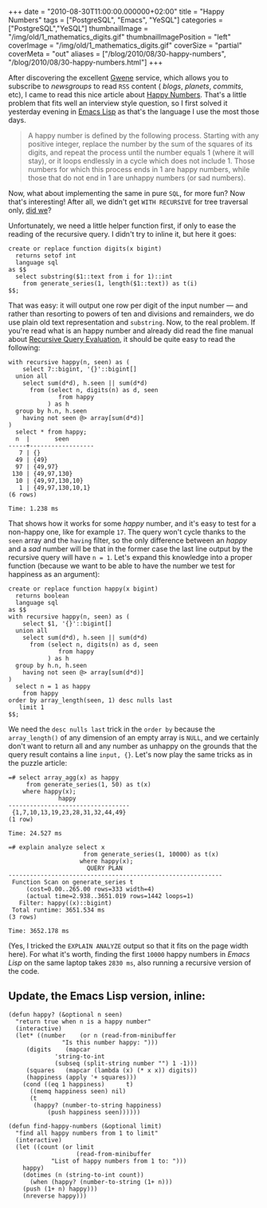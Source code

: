 +++
date = "2010-08-30T11:00:00.000000+02:00"
title = "Happy Numbers"
tags = ["PostgreSQL", "Emacs", "YeSQL"]
categories = ["PostgreSQL","YeSQL"]
thumbnailImage = "/img/old/1_mathematics_digits.gif"
thumbnailImagePosition = "left"
coverImage = "/img/old/1_mathematics_digits.gif"
coverSize = "partial"
coverMeta = "out"
aliases = ["/blog/2010/08/30-happy-numbers",
           "/blog/2010/08/30-happy-numbers.html"]
+++

After discovering the excellent 
[Gwene](http://gwene.org/) service, which allows you to subscribe
to 
*newsgroups* to read 
`RSS` content (
*blogs*, 
*planets*, 
*commits*, etc), I came to
read this nice article about 
[Happy Numbers](http://programmingpraxis.com/2010/07/23/happy-numbers/). That's a little problem that
fits well an interview style question, so I first solved it yesterday
evening in 
[Emacs Lisp](http://www.gnu.org/software/emacs/emacs-lisp-intro/html_node/List-Processing.html#List-Processing) as that's the language I use the most those days.


>   A happy number is defined by the following process. Starting with any
>   positive integer, replace the number by the sum of the squares of its
>   digits, and repeat the process until the number equals 1 (where it will
>   stay), or it loops endlessly in a cycle which does not include 1. Those
>   numbers for which this process ends in 1 are happy numbers, while those
>   that do not end in 1 are unhappy numbers (or sad numbers).


Now, what about implementing the same in pure 
`SQL`, for more fun? Now that's
interesting! After all, we didn't get 
`WITH RECURSIVE` for tree traversal
only, 
[did we](http://archives.postgresql.org/message-id/e08cc0400911042333o5361b21cu2c9438f82b1e55ce@mail.gmail.com)?

Unfortunately, we need a little helper function first, if only to ease the
reading of the recursive query. I didn't try to inline it, but here it goes:

~~~
create or replace function digits(x bigint)
  returns setof int
  language sql
as $$
  select substring($1::text from i for 1)::int
    from generate_series(1, length($1::text)) as t(i)
$$;
~~~


That was easy: it will output one row per digit of the input number — and
rather than resorting to powers of ten and divisions and remainders, we do
use plain old text representation and 
`substring`. Now, to the real
problem. If you're read what is an happy number and already did read the
fine manual about 
[Recursive Query Evaluation](http://www.postgresql.org/docs/8.4/interactive/queries-with.html), it should be quite easy to
read the following:

~~~
with recursive happy(n, seen) as (
    select 7::bigint, '{}'::bigint[]
  union all
    select sum(d*d), h.seen || sum(d*d)
      from (select n, digits(n) as d, seen
              from happy
           ) as h
  group by h.n, h.seen
    having not seen @> array[sum(d*d)]
)
  select * from happy;
  n  |       seen
-----+------------------
   7 | {}
  49 | {49}
  97 | {49,97}
 130 | {49,97,130}
  10 | {49,97,130,10}
   1 | {49,97,130,10,1}
(6 rows)

Time: 1.238 ms
~~~


That shows how it works for some 
*happy* number, and it's easy to test for a
non-happy one, like for example 
`17`. The query won't cycle thanks to the 
`seen`
array and the 
`having` filter, so the only difference between an 
*happy* and a
*sad* number will be that in the former case the last line output by the
recursive query will have 
`n = 1`. Let's expand this knowledge
into a proper function (because we want to be able to have the number we
test for happiness as an argument):

~~~
create or replace function happy(x bigint)
  returns boolean
  language sql
as $$
with recursive happy(n, seen) as (
    select $1, '{}'::bigint[]
  union all
    select sum(d*d), h.seen || sum(d*d)
      from (select n, digits(n) as d, seen
              from happy
           ) as h
  group by h.n, h.seen
    having not seen @> array[sum(d*d)]
)
  select n = 1 as happy
    from happy
order by array_length(seen, 1) desc nulls last
   limit 1
$$;
~~~


We need the 
`desc nulls last` trick in the 
`order by` because the 
`array_length()`
of any dimension of an empty array is 
`NULL`, and we certainly don't want to
return all and any number as unhappy on the grounds that the query result
contains a line 
`input, {}`. Let's now play the same tricks as in the puzzle
article:

~~~
=# select array_agg(x) as happy
     from generate_series(1, 50) as t(x)
    where happy(x);
              happy
----------------------------------
 {1,7,10,13,19,23,28,31,32,44,49}
(1 row)

Time: 24.527 ms

=# explain analyze select x
                     from generate_series(1, 10000) as t(x)
                    where happy(x);
                      QUERY PLAN
------------------------------------------------------------
 Function Scan on generate_series t
     (cost=0.00..265.00 rows=333 width=4)
     (actual time=2.938..3651.019 rows=1442 loops=1)
   Filter: happy((x)::bigint)
 Total runtime: 3651.534 ms
(3 rows)

Time: 3652.178 ms
~~~


(Yes, I tricked the 
`EXPLAIN ANALYZE` output so that it fits on the page width
here). For what it's worth, finding the first 
`10000` happy numbers in 
*Emacs
Lisp* on the same laptop takes 
`2830 ms`, also running a recursive version of
the code.


## Update, the Emacs Lisp version, inline:
~~~
(defun happy? (&optional n seen)
  "return true when n is a happy number"
  (interactive)
  (let* ((number    (or n (read-from-minibuffer
			   "Is this number happy: ")))
	 (digits    (mapcar
		     'string-to-int
		     (subseq (split-string number "") 1 -1)))
	 (squares   (mapcar (lambda (x) (* x x)) digits))
	 (happiness (apply '+ squares)))
    (cond ((eq 1 happiness)      t)
	  ((memq happiness seen) nil)
	  (t
	   (happy? (number-to-string happiness)
		   (push happiness seen))))))

(defun find-happy-numbers (&optional limit)
  "find all happy numbers from 1 to limit"
  (interactive)
  (let ((count (or limit
                   (read-from-minibuffer
		    "List of happy numbers from 1 to: ")))
	happy)
    (dotimes (n (string-to-int count))
      (when (happy? (number-to-string (1+ n)))
	(push (1+ n) happy)))
    (nreverse happy)))
~~~

